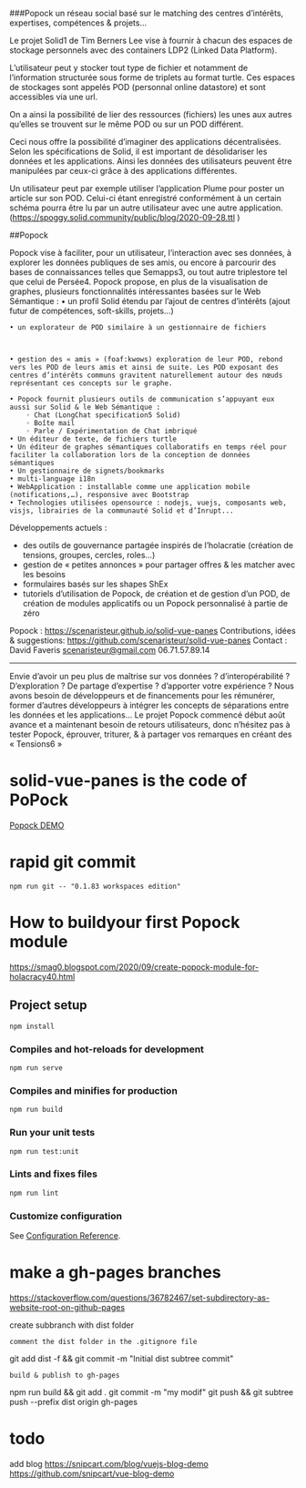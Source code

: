 ###Popock un réseau social basé sur le matching des centres d’intérêts, expertises, compétences & projets...


Le projet Solid1 de Tim Berners Lee vise à fournir à chacun des espaces de stockage personnels avec des containers LDP2 (Linked Data Platform).

L’utilisateur peut y stocker tout type de fichier et notamment de l’information structurée sous forme de triplets au format turtle. Ces espaces de stockages sont appelés POD  (personnal online datastore) et sont accessibles via une url.

On a ainsi la possibilité de lier des ressources (fichiers) les unes aux autres qu’elles se trouvent sur le même POD ou sur un POD différent.

Ceci nous offre la possibilité d’imaginer des applications décentralisées.
Selon les spécifications de Solid, il est important de désolidariser les données et les applications. Ainsi les données des utilisateurs peuvent être manipulées par ceux-ci grâce à des applications différentes.

Un utilisateur peut par exemple utiliser l’application Plume pour poster un article sur son POD. Celui-ci étant enregistré conformément à un certain schéma pourra être lu par un autre utilisateur avec une autre application. (https://spoggy.solid.community/public/blog/2020-09-28.ttl )



##Popock

Popock vise à faciliter, pour un utilisateur, l’interaction avec ses données, à explorer les données publiques de ses amis, ou encore à parcourir des bases de connaissances telles que Semapps3, ou tout autre triplestore tel que celui de Persée4.
Popock propose, en plus de la visualisation de graphes, plusieurs fonctionnalités intéressantes basées sur le Web Sémantique :
    • un profil Solid étendu par l’ajout de centres d’intérêts (ajout futur de compétences, soft-skills, projets…)



    • un explorateur de POD similaire à un gestionnaire de fichiers



    • gestion des « amis » (foaf:kwows) exploration de leur POD, rebond vers les POD de leurs amis et ainsi de suite. Les POD exposant des centres d’intérêts communs gravitent naturellement autour des nœuds représentant ces concepts sur le graphe.

    • Popock fournit plusieurs outils de communication s’appuyant eux aussi sur Solid & le Web Sémantique :
        ◦ Chat (LongChat specification5 Solid)
        ◦ Boîte mail
        ◦ Parle / Expérimentation de Chat imbriqué
    • Un éditeur de texte, de fichiers turtle
    • Un éditeur de graphes sémantiques collaboratifs en temps réel pour faciliter la collaboration lors de la conception de données sémantiques
    • Un gestionnaire de signets/bookmarks
    • multi-language i18n
    • WebApplication : installable comme une application mobile (notifications,…), responsive avec Bootstrap
    • Technologies utilisées opensource : nodejs, vuejs, composants web, visjs, librairies de la communauté Solid et d’Inrupt...

Développements actuels :
- des outils de gouvernance partagée inspirés de l’holacratie (création de tensions, groupes, cercles, roles…)
- gestion de « petites annonces » pour partager offres & les matcher avec les besoins
- formulaires basés sur les shapes ShEx
- tutoriels d’utilisation de Popock, de création et de gestion d’un POD, de création de modules applicatifs ou un Popock personnalisé à partie de zéro

Popock : https://scenaristeur.github.io/solid-vue-panes
Contributions, idées & suggestions: https://github.com/scenaristeur/solid-vue-panes
Contact : David Faveris scenaristeur@gmail.com  06.71.57.89.14

***
Envie d’avoir un peu plus de maîtrise sur vos données ? d’interopérabilité ? D’exploration ? De partage d’expertise ? d’apporter votre expérience ?
Nous avons besoin de développeurs et de financements pour les rémunérer, former d’autres développeurs à intégrer les concepts de séparations entre les données et les applications...
Le projet Popock commencé début août avance et a maintenant besoin de retours utilisateurs, donc n’hésitez pas à tester Popock, éprouver, triturer, & à partager vos remarques en créant des « Tensions6 »


# solid-vue-panes is the code of PoPock
[Popock DEMO](https://scenaristeur.github.io/solid-vue-panes/)

# rapid git commit
```
npm run git -- "0.1.83 workspaces edition"
```

# How to buildyour first Popock module
https://smag0.blogspot.com/2020/09/create-popock-module-for-holacracy40.html


## Project setup
```
npm install
```

### Compiles and hot-reloads for development
```
npm run serve
```

### Compiles and minifies for production
```
npm run build
```

### Run your unit tests
```
npm run test:unit
```

### Lints and fixes files
```
npm run lint
```

### Customize configuration
See [Configuration Reference](https://cli.vuejs.org/config/).

# make a gh-pages branches

https://stackoverflow.com/questions/36782467/set-subdirectory-as-website-root-on-github-pages

create subbranch with dist folder

    comment the dist folder in the .gitignore file

git add dist -f && git commit -m "Initial dist subtree commit"

    build & publish to gh-pages

npm run build && git add .
git commit -m "my modif"
git push && git subtree push --prefix dist origin gh-pages


# todo
add blog
https://snipcart.com/blog/vuejs-blog-demo
https://github.com/snipcart/vue-blog-demo
